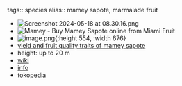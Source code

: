 tags:: species
alias:: mamey sapote, marmalade fruit

- ![Screenshot 2024-05-18 at 08.30.16.png](https://peach-geographical-bat-397.mypinata.cloud/ipfs/QmNLmu8DbVBPf2SiTTZC9A7FjuXTCkiXS5GCDx23CdLizY)
- ![Mamey - Buy Mamey Sapote online from Miami Fruit](https://peach-geographical-bat-397.mypinata.cloud/ipfs/QmXdDi5tGzZP6AfPARiHb25JvADxujXseEAxiiQVUqY1hE)
- ![image.png](https://peach-geographical-bat-397.mypinata.cloud/ipfs/QmPu3ahAhvbJnvNZgNaX7g7PVBgGpUdDdqziZKhAXhosQp){:height 554, :width 676}
- [yield and fruit quality traits of mamey sapote](https://peach-geographical-bat-397.mypinata.cloud/ipfs/QmQ6FqvjPLPePMmx8PJJ4KSz9MW3gMEwMNDBDhMi4wn1km)
- height: up to 20 m
- [wiki](https://en.wikipedia.org/wiki/Planchonella_obovata)
- [info](http://www.plantsofasia.com/index/pouteria_sapota/0-1008)
- [tokopedia](https://www.tokopedia.com/tebuwulung/bibit-mamey-sapote-magana-cangkok?extParam=ivf%3Dfalse%26src%3Dsearch)